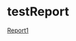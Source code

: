 # testReport

[Report1](https://htmlpreview.github.io/?https://github.com/KAUSHALSHETTY08/testReport/blob/main/file1.html)
